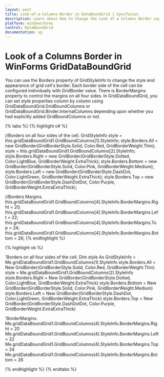 ```yaml
---
layout: post
title: Look-of-a-Columns-Border in DataBoundGrid | Syncfusion
description: Learn about How to Change the Look of a Columns Border support in Syncfusion Windows Forms GridDataBoundGrid(Classic) control and more details.
platform: windowsforms
control: DataBoundGrid
documentation: ug
---
```


# Look of a Columns Border in WinForms GridDataBoundGrid

You can use the Borders property of GridStyleInfo to change the style and appearance of grid cell's border. Each border side of the cell can be configured individually with GridBorder value. There is BorderMargins property to control the margins on all four sides. In GridDataBoundGrid, you can set style properties column by column using GridDataBoundGrid.GridBoundColumns or GridDataBoundGrid.Binder.InternalColumns depending upon whether you had explicitly added GridBoundColumns or not. 

{% tabs %}
{% highlight c# %}

//Borders on all four sides of the cell.
GridStyleInfo style = this.gridDataBoundGrid1.GridBoundColumns[1].StyleInfo;
style.Borders.All = new GridBorder(GridBorderStyle.Solid, Color.Red, GridBorderWeight.Thin);
style = this.gridDataBoundGrid1.GridBoundColumns[2].StyleInfo;
style.Borders.Right = new GridBorder(GridBorderStyle.Dotted, Color.LightBlue, GridBorderWeight.ExtraThick);
style.Borders.Bottom = new GridBorder(GridBorderStyle.Solid, Color.Pink, GridBorderWeight.Medium);
style.Borders.Left = new GridBorder(GridBorderStyle.DashDot, Color.LightGreen, GridBorderWeight.ExtraThick);
style.Borders.Top = new GridBorder(GridBorderStyle.DashDotDot, Color.Purple, GridBorderWeight.ExtraExtraThick);

//Borders Margins.
this.gridDataBoundGrid1.GridBoundColumns[4].StyleInfo.BorderMargins.Right = 20;
this.gridDataBoundGrid1.GridBoundColumns[4].StyleInfo.BorderMargins.Left = 22;
this.gridDataBoundGrid1.GridBoundColumns[4].StyleInfo.BorderMargins.Top = 24;
this.gridDataBoundGrid1.GridBoundColumns[4].StyleInfo.BorderMargins.Bottom = 26;
{% endhighlight %}

{% highlight vb %}

'Borders on all four sides of the cell.
Dim style As GridStyleInfo = Me.gridDataBoundGrid1.GridBoundColumns(1).StyleInfo
style.Borders.All = New GridBorder(GridBorderStyle.Solid, Color.Red, GridBorderWeight.Thin)
style = Me.gridDataBoundGrid1.GridBoundColumns(2).StyleInfo
style.Borders.Right = New GridBorder(GridBorderStyle.Dotted, Color.LightBlue, GridBorderWeight.ExtraThick)
style.Borders.Bottom = New GridBorder(GridBorderStyle.Solid, Color.Pink, GridBorderWeight.Medium)
style.Borders.Left = New GridBorder(GridBorderStyle.DashDot, Color.LightGreen, GridBorderWeight.ExtraThick)
style.Borders.Top = New GridBorder(GridBorderStyle.DashDotDot, Color.Purple, GridBorderWeight.ExtraExtraThick)

'BorderMargins.
Me.gridDataBoundGrid1.GridBoundColumns(4).StyleInfo.BorderMargins.Right = 20
Me.gridDataBoundGrid1.GridBoundColumns(4).StyleInfo.BorderMargins.Left = 22
Me.gridDataBoundGrid1.GridBoundColumns(4).StyleInfo.BorderMargins.Top = 24
Me.gridDataBoundGrid1.GridBoundColumns(4).StyleInfo.BorderMargins.Bottom = 26

{% endhighlight %}
{% endtabs %}

